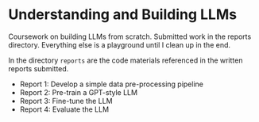 # Understanding and Building LLMs

Coursework on building LLMs from scratch. Submitted work in the reports directory. Everything else is a playground until I clean up in the end.

In the directory `reports` are the code materials referenced in the written reports submitted. 

- Report 1: Develop a simple data pre-processing pipeline
- Report 2: Pre-train a GPT-style LLM
- Report 3: Fine-tune the LLM
- Report 4: Evaluate the LLM
